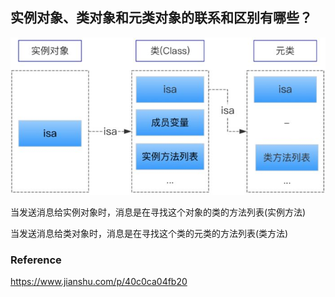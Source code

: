 ## 实例对象、类对象和元类对象的联系和区别有哪些？

![](../../../Image/Runtime/instance-class-meta.jpg)

当发送消息给实例对象时，消息是在寻找这个对象的类的方法列表(实例方法)

当发送消息给类对象时，消息是在寻找这个类的元类的方法列表(类方法)



### Reference

https://www.jianshu.com/p/40c0ca04fb20
